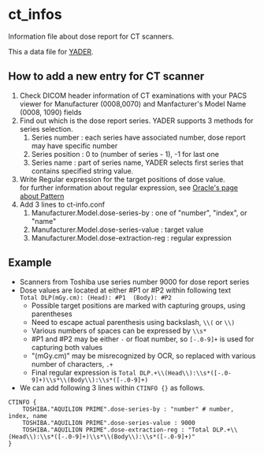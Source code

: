 # ct_infos
Information file about dose report for CT scanners. 

This a data file for [YADER](https://maryknollrad.github.io/yader).

## How to add a new entry for CT scanner
1. Check DICOM header information of CT examinations with your PACS viewer for Manufacturer (0008,0070) and Manfacturer's Model Name (0008, 1090) fields
1. Find out which is the dose report series. YADER supports 3 methods for series selection.
    1. Series number : each series have associated number, dose report may have specific number
    1. Series position : 0 to (number of series - 1), -1 for last one
    1. Series name : part of series name, YADER selects first series that contains specified string value.
1. Write Regular expression for the target positions of dose value.  
    for further information about regular expression, see [Oracle's page about Pattern](https://docs.oracle.com/javase/8/docs/api/java/util/regex/Pattern.html)
1. Add 3 lines to ct-info.conf
    1. Manufacturer.Model.dose-series-by : one of "number", "index", or "name"
    1. Manufacturer.Model.dose-series-value : target value
    1. Manufacturer.Model.dose-extraction-reg : regular expression

## Example
* Scanners from Toshiba use series number 9000 for dose report series
* Dose values are located at either #P1 or #P2 within following text   
`Total DLP(mGy.cm): (Head): #P1  (Body): #P2`
    * Possible target positions are marked with capturing groups, using parentheses
    * Need to escape actual parenthesis using backslash, `\\(` or `\\)`
    * Various numbers of spaces can be expressed by `\\s*`
    * #P1 and #P2 may be either `-` or float number, so `[-.0-9]+` is used for capturing both values
    * "(mGy.cm)" may be misrecognized by OCR, so replaced with various number of characters, `.+`
    * Final regular expression is `Total DLP.+\\(Head\\):\\s*([-.0-9]+)\\s*\\(Body\\):\\s*([-.0-9]+)`
* We can add following 3 lines within `CTINFO {}` as follows.
```
CTINFO {
    TOSHIBA."AQUILION PRIME".dose-series-by : "number" # number, index, name
    TOSHIBA."AQUILION PRIME".dose-series-value : 9000
    TOSHIBA."AQUILION PRIME".dose-extraction-reg : "Total DLP.+\\(Head\\):\\s*([-.0-9]+)\\s*\\(Body\\):\\s*([-.0-9]+)"
}
```